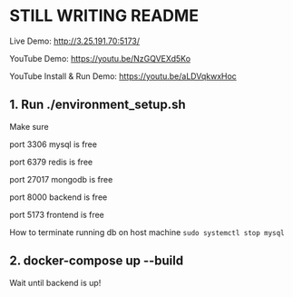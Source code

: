 # STILL WRITING README

Live Demo: http://3.25.191.70:5173/ 

YouTube Demo: https://youtu.be/NzGQVEXd5Ko

YouTube Install & Run Demo: https://youtu.be/aLDVqkwxHoc


## 1. Run ./environment_setup.sh

Make sure 

port 3306 mysql is free

port 6379 redis is free

port 27017 mongodb is free

port 8000 backend is free

port 5173 frontend is free

How to terminate running db on host machine
`sudo systemctl stop mysql`

## 2. docker-compose up --build

Wait until backend is up!
